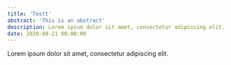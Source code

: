 ```yaml
---
title: 'Testt'
abstract: 'This is an abstract'
description: Lorem ipsum dolor sit amet, consectetur adipiscing elit.
date: 2020-08-21 00:00:00
---
```


Lorem ipsum dolor sit amet, consectetur adipiscing elit.

